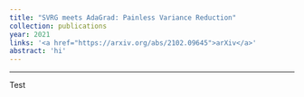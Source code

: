 ```yaml
---
title: "SVRG meets AdaGrad: Painless Variance Reduction"
collection: publications
year: 2021
links: '<a href="https://arxiv.org/abs/2102.09645">arXiv</a>'
abstract: 'hi'
---
```


---
Test
